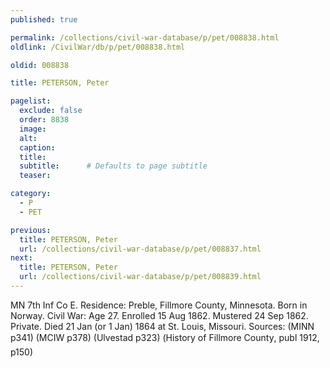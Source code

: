 ```yaml
---
published: true

permalink: /collections/civil-war-database/p/pet/008838.html
oldlink: /CivilWar/db/p/pet/008838.html

oldid: 008838

title: PETERSON, Peter

pagelist:
  exclude: false
  order: 8838
  image: 
  alt:
  caption:
  title:
  subtitle:      # Defaults to page subtitle
  teaser:

category: 
  - P 
  - PET

previous:
  title: PETERSON, Peter
  url: /collections/civil-war-database/p/pet/008837.html  
next:
  title: PETERSON, Peter
  url: /collections/civil-war-database/p/pet/008839.html   
---
```

MN 7th Inf Co E. Residence: Preble, Fillmore County, Minnesota. Born in Norway. Civil War: Age 27. Enrolled 15 Aug 1862. Mustered 24 Sep 1862. Private. Died 21 Jan (or 1 Jan) 1864 at St. Louis, Missouri. Sources: (MINN p341) (MCIW p378) (Ulvestad p323) (&#147;History of Fillmore County&#148;, publ 1912, p150)
